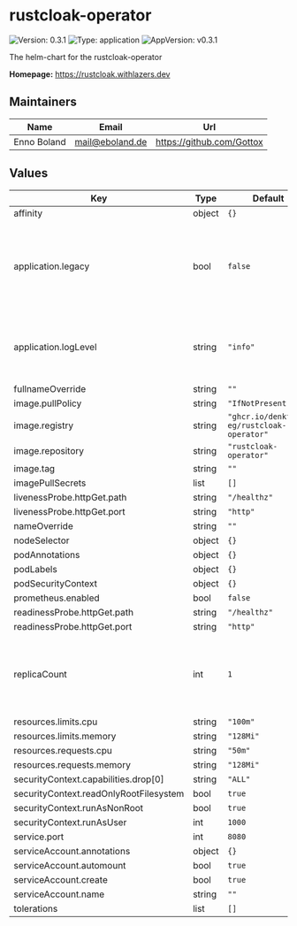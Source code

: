 # rustcloak-operator

![Version: 0.3.1](https://img.shields.io/badge/Version-0.3.1-informational?style=flat-square) ![Type: application](https://img.shields.io/badge/Type-application-informational?style=flat-square) ![AppVersion: v0.3.1](https://img.shields.io/badge/AppVersion-v0.3.1-informational?style=flat-square)

The helm-chart for the rustcloak-operator

**Homepage:** <https://rustcloak.withlazers.dev>

## Maintainers

| Name | Email | Url |
| ---- | ------ | --- |
| Enno Boland | <mail@eboland.de> | <https://github.com/Gottox> |

## Values

| Key | Type | Default | Description |
|-----|------|---------|-------------|
| affinity | object | `{}` |  |
| application.legacy | bool | `false` | enable legacy support. Before enabling, please consult [legacy support section](https://rustcloak.withlazers.dev/configuration/legacy-mode.html) of the rustcloak documentation. |
| application.logLevel | string | `"info"` | one of error, warn, info, debug, trace. Also supports the [env_logger format](https://docs.rs/env_logger/latest/env_logger/#enabling-logging) |
| fullnameOverride | string | `""` |  |
| image.pullPolicy | string | `"IfNotPresent"` |  |
| image.registry | string | `"ghcr.io/denktmit-eg/rustcloak-operator"` |  |
| image.repository | string | `"rustcloak-operator"` |  |
| image.tag | string | `""` |  |
| imagePullSecrets | list | `[]` |  |
| livenessProbe.httpGet.path | string | `"/healthz"` |  |
| livenessProbe.httpGet.port | string | `"http"` |  |
| nameOverride | string | `""` |  |
| nodeSelector | object | `{}` |  |
| podAnnotations | object | `{}` |  |
| podLabels | object | `{}` |  |
| podSecurityContext | object | `{}` |  |
| prometheus.enabled | bool | `false` |  |
| readinessProbe.httpGet.path | string | `"/healthz"` |  |
| readinessProbe.httpGet.port | string | `"http"` |  |
| replicaCount | int | `1` | must be 1. The rustcloak-operator currently does not support multiple replicas. |
| resources.limits.cpu | string | `"100m"` |  |
| resources.limits.memory | string | `"128Mi"` |  |
| resources.requests.cpu | string | `"50m"` |  |
| resources.requests.memory | string | `"128Mi"` |  |
| securityContext.capabilities.drop[0] | string | `"ALL"` |  |
| securityContext.readOnlyRootFilesystem | bool | `true` |  |
| securityContext.runAsNonRoot | bool | `true` |  |
| securityContext.runAsUser | int | `1000` |  |
| service.port | int | `8080` |  |
| serviceAccount.annotations | object | `{}` |  |
| serviceAccount.automount | bool | `true` |  |
| serviceAccount.create | bool | `true` |  |
| serviceAccount.name | string | `""` |  |
| tolerations | list | `[]` |  |

